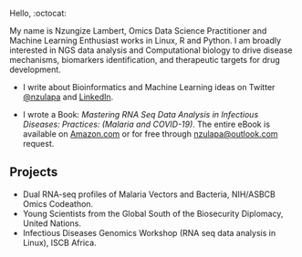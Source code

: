 Hello,  :octocat:  

My name is Nzungize Lambert, Omics Data Science Practitioner and Machine Learning Enthusiast works in Linux, R and Python. 
I am broadly interested in NGS data analysis and Computational biology to drive disease mechanisms, biomarkers identification, 
and therapeutic targets for drug development.


- I write about Bioinformatics and Machine Learning ideas on Twitter [ @nzulapa](https://twitter.com/nzulapa) and [LinkedIn](https://www.linkedin.com/in/nzungize-lambert-7b1a57127/).

- I wrote a Book: _Mastering RNA Seq Data Analysis in Infectious Diseases: Practices: (Malaria and COVID-19)_.
The entire eBook is available on [Amazon.com](https://www.amazon.com/dp/B09DXGYFHR) or for free through [nzulapa@outlook.com](nzulapa@outlook.com) request.

## Projects
   * Dual RNA-seq profiles of Malaria Vectors and Bacteria, NIH/ASBCB Omics Codeathon.
   * Young Scientists from the Global South of the Biosecurity Diplomacy, United Nations.
   * Infectious Diseases Genomics Workshop (RNA seq data analysis in Linux), ISCB Africa.

